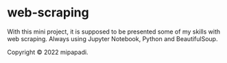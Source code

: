 # web-scraping

With this mini project, it is supposed to be presented some of my skills with web scraping. 
Always using Jupyter Notebook, Python and BeautifulSoup.

Copyright © 2022 mipapadi.